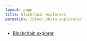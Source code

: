 ```yaml
---
layout: page
title: Blockchain explorers
permalink: /Block_chain_explorers/
---
```


*   [Blockchain explorer](http://anoncash.net "Anoncash.net")